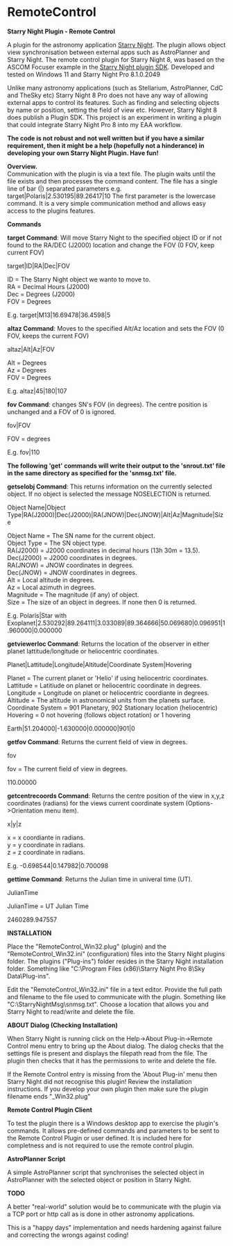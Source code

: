 # RemoteControl
<b>Starry Night Plugin - Remote Control</b>

A plugin for the astronomy application <a href="https://www.starrynight.com/starry-night-8-professional-astronomy-telescope-control-software.html">Starry Night</a>. The plugin allows object view synchronisation between external apps such as AstroPlanner and Starry Night. The remote control plugin for Starry Night 8, was based on the ASCOM Focuser example in the <a href="https://support.simulationcurriculum.com/hc/en-us/articles/231532987-Starry-Night-Plugin-SDK">Starry Night plugin SDK</a>. Developed and tested on Windows 11 and Starry Night Pro 8.1.0.2049
<p>Unlike many astronomy applications (such as Stellarium, AstroPlanner, CdC and TheSky etc) Starry Night 8 Pro does not have any way of allowing external apps to control its features. Such as finding and selecting objects by name or position, setting the field of view etc. However, Starry Night 8 does publish a Plugin SDK. This project is an experiment in writing a plugin that could integrate Starry Night Pro 8 into my EAA workflow.</p>
<p><b>The code is not robust and not well written but if you have a similar requirement, then it might be a help (hopefully not a hinderance) in developing your own Starry Night Plugin. Have fun!</b></p>

<b>Overview.</b><br/>
Communication with the plugin is via a text file. The plugin waits until the file exists and then processes the command content.
The file has a single line of bar (|) separated parameters e.g.  target|Polaris|2.530195|89.26417|10
The first parameter is the lowercase command. It is a very simple communication method and allows easy access to the plugins features.

<b>Commands</b>

<b>target Command</b>: Will move Starry Night to the specified object ID or if not found to the RA/DEC (J2000) location and change the FOV (0 FOV, keep current FOV)<br/>
<p>target|ID|RA|Dec|FOV</p>
ID = The Starry Night object we wanto to move to.<br/>
RA = Decimal Hours (J2000)<br/>
Dec = Degrees (J2000)<br/>
FOV = Degrees<br/>
<p>E.g. target|M13|16.69478|36.4598|5</p>

<b>altaz Command</b>: Moves to the specified Alt/Az location and sets the FOV (0 FOV, keeps the current FOV)<br/>
<p>altaz|Alt|Az|FOV<br/></p>
Alt = Degrees<br/>
Az = Degrees<br/>
FOV = Degrees<br/>
<p>E.g. altaz|45|180|107</p>

<b>fov Command</b>: changes SN's FOV (in degrees). The centre position is unchanged and a FOV of 0 is ignored.<br/>
<p>fov|FOV</p>
FOV = degrees<br/>
<p>E.g. fov|110</p>

<p><b>The following 'get' commands will write their output to the 'snrout.txt' file in the same directory as specified for the 'snmsg.txt' file.</b></p>

<p><b>getselobj Command</b>: This returns information on the currently selected object. If no object is selected the message NOSELECTION is returned. </p>
<p>Object Name|Object Type|RA(J2000)|Dec(J2000)|RA(JNOW)|Dec(JNOW)|Alt|Az|Magnitude|Size</p>
<p>
 Object Name = The SN name for the current object.<br/>
 Object Type = The SN object type.<br/>
 RA(J2000) = J2000 coordinates in decimal hours (13h 30m = 13.5).<br/>
 Dec(J2000) = J2000 coordinates in degrees.<br/>
 RA(JNOW) = JNOW coordinates in degrees.<br/>
 Dec(JNOW) = JNOW coordinates in degrees.<br/>
 Alt = Local altitude in degrees.<br/>
 Az = Local azimuth in degrees.<br/>
 Magnitude = The magnitude (if any) of object.<br/>
 Size = The size of an object in degrees. If none then 0 is returned.
</p>

<p>E.g. Polaris|Star with Exoplanet|2.530292|89.264111|3.033089|89.364666|50.069680|0.096951|1.960000|0.000000</p>

<p><b>getviewerloc Command</b>: Returns the location of the observer in either planet lattitude/longitude or heliocentric coordinates.</p>
<p>Planet|Lattitude|Longitude|Altitude|Coordinate System|Hovering</p>
<p>
Planet = The current planet or 'Helio' if using heliocentric coordinates.<br/>
Lattitude = Latitiude on planet or heliocentric coordinate in degrees.
Longitude = Longitude on planet or heliocentric coordiante in degrees.
Altitude = The altitude in astronomical units from the planets surface.
Coordinate System = 901 Planetary, 902 Stationary location (heliocentric)
Hovering = 0 not hovering (follows object rotation) or 1 hovering 
</p>
<p>Earth|51.204000|-1.630000|0.000000|901|0</p>

<p><b>getfov Command</b>: Returns the current field of view in degrees.</p>
<p>fov</p>
<p>fov = The current field of view in degrees.</p>
<p>110.00000</p>

<p><b>getcentrecoords Command</b>: Returns the centre position of the view in x,y,z coordinates (radians) for the views current coordinate system (Options->Orientation menu item).</p>
<p>x|y|z</p>
<p>
 x = x coordiante in radians.<br/>
 y = y coordinate in radians.<br/>
 z = z coordinate in radians.<br/>
</p>
<p>E.g. -0.698544|0.147982|0.700098</p>

<p><b>gettime Command</b>: Returns the Julian time in univeral time (UT).</p>
<p>JulianTime</p>
<p>JulianTime = UT Julian Time</p>
<p>2460289.947557</p>

<b>INSTALLATION</b>
 
Place the "RemoteControl_Win32.plug" (plugin) and the "RemoteControl_Win32.ini" (configuration) files into the Starry Night plugins folder.
The plugins ("Plug-ins") folder resides in the Starry Night installation folder. Something like "C:\Program Files (x86)\Starry Night Pro 8\Sky Data\Plug-ins".<br/>
<p>Edit the "RemoteControl_Win32.ini" file in a text editor. Provide the full path and filename to the file used to communicate with the plugin.
Something like "C:\StarryNightMsg\snmsg.txt". Choose a location that allows you and Starry Night to read/write and delete the file.</p>

<b>ABOUT Dialog (Checking Installation)</b>

When Starry Night is running click on the Help->About Plug-in->Remote Control menu entry to bring up the About dialog.
The dialog checks that the settings file is present and displays the filepath read from the file. The plugin then checks that it
has the permissions to write and delete the file.<br/>
 
If the Remote Control entry is missing from the 'About Plug-in' menu then Starry Night did not recognise this plugin! 
Review the installation instructions. If you develop your own plugin then make sure the plugin filename ends "_Win32.plug"<br/>

<b>Remote Control Plugin Client</b><br/>
<p>To test the plugin there is a Windows desktop app to exercise the plugin's commands. It allows pre-defined commands and parameters to be sent to the Remote Control Plugin or user defined.
 It is included here for completness and is not required to use the remote control plugin.</p>

<b>AstroPlanner Script</b><br/>
<p>A simple AstroPlanner script that synchronises the selected object in AstroPlanner with the selected object or position in Starry Night.</p>
 
<b>TODO</b><br/>
<p>A better "real-world" solution would be to communicate with the plugin via a TCP port or http call as is
done in other astronomy applications.</p>

This is a "happy days" implementation and needs hardening against failure and correcting the wrongs against coding!
